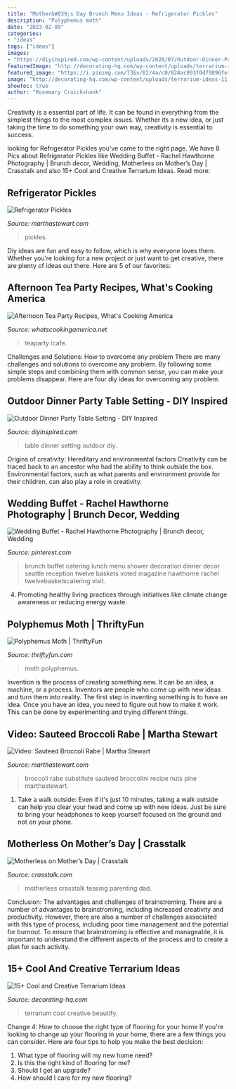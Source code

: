 ```yaml
---
title: "Mother&#039;s Day Brunch Menu Ideas - Refrigerator Pickles"
description: "Polyphemus moth"
date: "2023-02-09"
categories:
- "ideas"
tags: ["ideas"]
images:
- "https://diyinspired.com/wp-content/uploads/2020/07/Outdoor-Dinner-Party-Table-Setting.jpg"
featuredImage: "http://decorating-hq.com/wp-content/uploads/terrarium-ideas-11.jpg"
featured_image: "https://i.pinimg.com/736x/82/4a/c0/824ac093f0d79896fef8c7277205f232.jpg"
image: "http://decorating-hq.com/wp-content/uploads/terrarium-ideas-11.jpg"
ShowToc: true
author: "Rosemary Cruickshank"
---
```



Creativity is a essential part of life. It can be found in everything from the simplest things to the most complex issues. Whether its a new idea, or just taking the time to do something your own way, creativity is essential to success.

	

		
looking for Refrigerator Pickles you've came to the right page. We have 8 Pics about Refrigerator Pickles like Wedding Buffet - Rachel Hawthorne Photography | Brunch decor, Wedding, Motherless on Mother’s Day | Crasstalk and also 15+ Cool and Creative Terrarium Ideas. Read more:
		
    
## Refrigerator Pickles

<img loading=lazy src="https://assets.marthastewart.com/styles/wmax-1500/d27/med103901_0708_refri_pickle/med103901_0708_refri_pickle_sq.jpg?itok=bTLsB9GJ" onerror="this.onerror=null;this.src='https://tse1.mm.bing.net/th?id=OIP.eywWqkFibX0luCpI1HUMmAHaHa&amp;pid=15.1';" alt="Refrigerator Pickles">

_Source: marthastewart.com_

>pickles. 

	

Diy ideas are fun and easy to follow, which is why everyone loves them. Whether you’re looking for a new project or just want to get creative, there are plenty of ideas out there. Here are 5 of our favorites: 

    
## Afternoon Tea Party Recipes, What&#039;s Cooking America

<img loading=lazy src="https://whatscookingamerica.net/wp-content/uploads/2015/03/TeaParty-attendes3.jpg" onerror="this.onerror=null;this.src='https://tse3.mm.bing.net/th?id=OIP.nPy8ua5yHKDEQw5f-zwWOwAAAA&amp;pid=15.1';" alt="Afternoon Tea Party Recipes, What&#039;s Cooking America">

_Source: whatscookingamerica.net_

>teaparty icafe. 

	

Challenges and Solutions: How to overcome any problem
There are many challenges and solutions to overcome any problem. By following some simple steps and combining them with common sense, you can make your problems disappear. Here are four diy ideas for overcoming any problem.

    
## Outdoor Dinner Party Table Setting - DIY Inspired

<img loading=lazy src="https://diyinspired.com/wp-content/uploads/2020/07/Outdoor-Dinner-Party-Table-Setting.jpg" onerror="this.onerror=null;this.src='https://tse4.mm.bing.net/th?id=OIP.OMs0_vrj7lqsEH0o9tQ_IAHaJ9&amp;pid=15.1';" alt="Outdoor Dinner Party Table Setting - DIY Inspired">

_Source: diyinspired.com_

>table dinner setting outdoor diy. 

	

Origins of creativity: Hereditary and environmental factors
Creativity can be traced back to an ancestor who had the ability to think outside the box. Environmental factors, such as what parents and environment provide for their children, can also play a role in creativity.

    
## Wedding Buffet - Rachel Hawthorne Photography | Brunch Decor, Wedding

<img loading=lazy src="https://i.pinimg.com/736x/82/4a/c0/824ac093f0d79896fef8c7277205f232.jpg" onerror="this.onerror=null;this.src='https://tse2.mm.bing.net/th?id=OIP.rI0COMrYle5Gf_mwkeHYPgHaLH&amp;pid=15.1';" alt="Wedding Buffet - Rachel Hawthorne Photography | Brunch decor, Wedding">

_Source: pinterest.com_

>brunch buffet catering lunch menu shower decoration dinner decor seattle reception twelve baskets voted magazine hawthorne rachel twelvebasketscatering visit. 

	

4. Promoting healthy living practices through initiatives like climate change awareness or reducing energy waste. 

    
## Polyphemus Moth | ThriftyFun

<img loading=lazy src="https://img.thrfun.com/img/226/814/polyphemus-moth_tx4.jpg" onerror="this.onerror=null;this.src='https://tse3.mm.bing.net/th?id=OIP.b0CdQ7YRGdpqcFHoysEPnwHaHa&amp;pid=15.1';" alt="Polyphemus Moth | ThriftyFun">

_Source: thriftyfun.com_

>moth polyphemus. 

	

Invention is the process of creating something new. It can be an idea, a machine, or a process. Inventors are people who come up with new ideas and turn them into reality. The first step in inventing something is to have an idea. Once you have an idea, you need to figure out how to make it work. This can be done by experimenting and trying different things.

    
## Video: Sauteed Broccoli Rabe | Martha Stewart

<img loading=lazy src="https://assets.marthastewart.com/styles/wmax-1500/d23/sauteed_broccoli_rabe_1/sauteed_broccoli_rabe_1_horiz.jpg?itok=Uk3chevc" onerror="this.onerror=null;this.src='https://tse1.mm.bing.net/th?id=OIP.N4xPZcgtM1481Px8mvXBqgHaEK&amp;pid=15.1';" alt="Video: Sauteed Broccoli Rabe | Martha Stewart">

_Source: marthastewart.com_

>broccoli rabe substitute sauteed broccolini recipe nuts pine marthastewart. 

	

1. Take a walk outside: Even if it's just 10 minutes, taking a walk outside can help you clear your head and come up with new ideas. Just be sure to bring your headphones to keep yourself focused on the ground and not on your phone.

    
## Motherless On Mother’s Day | Crasstalk

<img loading=lazy src="http://crasstalk.com/wp-content/uploads/2011/05/Beautiful0001-1024x724.jpg" onerror="this.onerror=null;this.src='https://tse1.mm.bing.net/th?id=OIP.4NcLfcUW8W86ueKU98d86wHaFP&amp;pid=15.1';" alt="Motherless on Mother’s Day | Crasstalk">

_Source: crasstalk.com_

>motherless crasstalk teasing parenting dad. 

	

Conclusion: The advantages and challenges of brainstroming.
There are a number of advantages to brainstroming, including increased creativity and productivity. However, there are also a number of challenges associated with this type of process, including poor time management and the potential for burnout. To ensure that brainstroming is effective and manageable, it is important to understand the different aspects of the process and to create a plan for each activity.

    
## 15+ Cool And Creative Terrarium Ideas

<img loading=lazy src="http://decorating-hq.com/wp-content/uploads/terrarium-ideas-11.jpg" onerror="this.onerror=null;this.src='https://tse2.mm.bing.net/th?id=OIP.ofk7oLe83bcwlA0FNSmqSAHaJT&amp;pid=15.1';" alt="15+ Cool and Creative Terrarium Ideas">

_Source: decorating-hq.com_

>terrarium cool creative beautify. 

	

Change 4: How to choose the right type of flooring for your home
If you're looking to change up your flooring in your home, there are a few things you can consider. Here are four tips to help you make the best decision: 
1. What type of flooring will my new home need?
2. Is this the right kind of flooring for me?
3. Should I get an upgrade?
4. How should I care for my new flooring?


